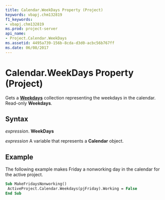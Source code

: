 ```yaml
---
title: Calendar.WeekDays Property (Project)
keywords: vbapj.chm132819
f1_keywords:
- vbapj.chm132819
ms.prod: project-server
api_name:
- Project.Calendar.WeekDays
ms.assetid: 4495a739-156b-8cda-d3d0-acbc56b767ff
ms.date: 06/08/2017
---
```



# Calendar.WeekDays Property (Project)

Gets a **[Weekdays](weekday-object-project.md)** collection representing the weekdays in the calendar. Read-only **Weekdays**.


## Syntax

 _expression_. **WeekDays**

 _expression_ A variable that represents a **Calendar** object.


## Example

The following example makes Friday a nonworking day in the calendar for the active project.


```vb
Sub MakeFridaysNonworking() 
 ActiveProject.Calendar.Weekdays(pjFriday).Working = False 
End Sub
```


